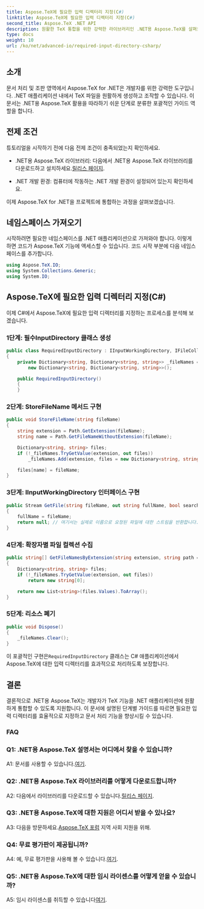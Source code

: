 ```yaml
---
title: Aspose.TeX에 필요한 입력 디렉터리 지정(C#)
linktitle: Aspose.TeX에 필요한 입력 디렉터리 지정(C#)
second_title: Aspose.TeX .NET API
description: 원활한 TeX 통합을 위한 강력한 라이브러리인 .NET용 Aspose.TeX를 살펴보세요. 단계별 가이드를 따르세요.
type: docs
weight: 10
url: /ko/net/advanced-io/required-input-directory-csharp/
---
```

## 소개

문서 처리 및 조판 영역에서 Aspose.TeX for .NET은 개발자를 위한 강력한 도구입니다. .NET 애플리케이션 내에서 TeX 파일을 원활하게 생성하고 조작할 수 있습니다. 이 문서는 .NET용 Aspose.TeX 활용을 따라하기 쉬운 단계로 분류한 포괄적인 가이드 역할을 합니다.

## 전제 조건

튜토리얼을 시작하기 전에 다음 전제 조건이 충족되었는지 확인하세요.

-  .NET용 Aspose.TeX 라이브러리: 다음에서 .NET용 Aspose.TeX 라이브러리를 다운로드하고 설치하세요.[릴리스 페이지](https://releases.aspose.com/tex/net/).

- .NET 개발 환경: 컴퓨터에 작동하는 .NET 개발 환경이 설정되어 있는지 확인하세요.

이제 Aspose.TeX for .NET을 프로젝트에 통합하는 과정을 살펴보겠습니다.

## 네임스페이스 가져오기

시작하려면 필요한 네임스페이스를 .NET 애플리케이션으로 가져와야 합니다. 이렇게 하면 코드가 Aspose.TeX 기능에 액세스할 수 있습니다. 코드 시작 부분에 다음 네임스페이스를 추가합니다.

```csharp
using Aspose.TeX.IO;
using System.Collections.Generic;
using System.IO;
```

## Aspose.TeX에 필요한 입력 디렉터리 지정(C#)

이제 C#에서 Aspose.TeX에 필요한 입력 디렉터리를 지정하는 프로세스를 분석해 보겠습니다.

### 1단계: 필수InputDirectory 클래스 생성

```csharp
public class RequiredInputDirectory : IInputWorkingDirectory, IFileCollector
{
    private Dictionary<string, Dictionary<string, string>> _fileNames =
        new Dictionary<string, Dictionary<string, string>>();

    public RequiredInputDirectory()
    {
    }
```

### 2단계: StoreFileName 메서드 구현

```csharp
public void StoreFileName(string fileName)
{
    string extension = Path.GetExtension(fileName);
    string name = Path.GetFileNameWithoutExtension(fileName);

    Dictionary<string, string> files;
    if (!_fileNames.TryGetValue(extension, out files))
        _fileNames.Add(extension, files = new Dictionary<string, string>());

    files[name] = fileName;
}
```

### 3단계: IInputWorkingDirectory 인터페이스 구현

```csharp
public Stream GetFile(string fileName, out string fullName, bool searchSubdirectories = false)
{
    fullName = fileName;
    return null; // 여기서는 실제로 이름으로 요청된 파일에 대한 스트림을 반환합니다.
}
```

### 4단계: 확장자별 파일 컬렉션 수집

```csharp
public string[] GetFileNamesByExtension(string extension, string path = null)
{
    Dictionary<string, string> files;
    if (!_fileNames.TryGetValue(extension, out files))
        return new string[0];

    return new List<string>(files.Values).ToArray();
}
```

### 5단계: 리소스 폐기

```csharp
public void Dispose()
{
    _fileNames.Clear();
}
```

 이 포괄적인 구현은`RequiredInputDirectory` 클래스는 C# 애플리케이션에서 Aspose.TeX에 대한 입력 디렉터리를 효과적으로 처리하도록 보장합니다.

## 결론

결론적으로 .NET용 Aspose.TeX는 개발자가 TeX 기능을 .NET 애플리케이션에 원활하게 통합할 수 있도록 지원합니다. 이 문서에 설명된 단계별 가이드를 따르면 필요한 입력 디렉터리를 효율적으로 지정하고 문서 처리 기능을 향상시킬 수 있습니다.

### FAQ

### Q1: .NET용 Aspose.TeX 설명서는 어디에서 찾을 수 있습니까?

 A1: 문서를 사용할 수 있습니다.[여기](https://reference.aspose.com/tex/net/).

### Q2: .NET용 Aspose.TeX 라이브러리를 어떻게 다운로드합니까?

 A2: 다음에서 라이브러리를 다운로드할 수 있습니다.[릴리스 페이지](https://releases.aspose.com/tex/net/).

### Q3: .NET용 Aspose.TeX에 대한 지원은 어디서 받을 수 있나요?

 A3: 다음을 방문하세요.[Aspose.TeX 포럼](https://forum.aspose.com/c/tex/47) 지역 사회 지원을 위해.

### Q4: 무료 평가판이 제공됩니까?

A4: 예, 무료 평가판을 사용해 볼 수 있습니다.[여기](https://releases.aspose.com/).

### Q5: .NET용 Aspose.TeX에 대한 임시 라이센스를 어떻게 얻을 수 있습니까?

 A5: 임시 라이센스를 취득할 수 있습니다[여기](https://purchase.aspose.com/temporary-license/).